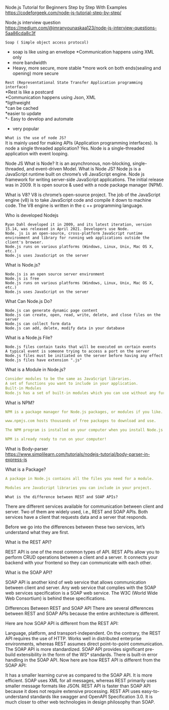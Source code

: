 Node.js Tutorial for Beginners Step by Step With Examples https://codeforgeek.com/node-js-tutorial-step-by-step/<br>

Node.js interview question https://medium.com/@imranyounaskaa123/node-js-interview-questions-5aa86cda8c3f
<br>

```Soap ( Simple object access protocol)```<br>
* soap is like using an envelope
*Communication happens using XML only
* more bandwidth
* Heavy, more secure, more stable
*more work on  both ends(sealing and opening) more secure

```Rest (Representational State Transfer Application programming interface)```<br>
*Rest is like a postcard<br>
*Communication happens using Json, XML<br>
*ligthweight <br>
*can be cached <br>
*easier to update <br>
*- Easy to develop and automate <br>
- very popular<br>


```What is the use of node JS?```<br>
It is mainly used for making APIs (Application programming interfaces).
Is node a single threaded application?
Yes. Node is a single-threaded application with event looping.<br>

  
 Node JS
What is Node?
It is an asynchronous, non-blocking, single-threaded, and event-driven Model.
What is Node JS?
Node js is a JavaScript runtime built on chrome’s v8 JavaScript engine.
Node js framework for writing server-side JavaScript applications.
The initial release was in 2009.
It is open source & used with a node package manager (NPM).


What is V8?
V8 is chrome’s open-source project.
The job of the JavaScript engine (v8) is to take JavaScript code and compile it
down to machine code.
The V8 engine is written in the c ++ programming language.

Who is developed Nodejs

    Ryan Dahl developed it in 2009, and its latest iteration, version 15.14, was released in April 2021. Developers use Node.
    Node. js is an open-source, cross-platform JavaScript runtime environment and library for running web applications outside the client's browser.
    Node.js runs on various platforms (Windows, Linux, Unix, Mac OS X, etc.)
    Node.js uses JavaScript on the server

What is Node.js?

    Node.js is an open source server environment
    Node.js is free
    Node.js runs on various platforms (Windows, Linux, Unix, Mac OS X, etc.)
    Node.js uses JavaScript on the server

What Can Node.js Do?

    Node.js can generate dynamic page content
    Node.js can create, open, read, write, delete, and close files on the server
    Node.js can collect form data
    Node.js can add, delete, modify data in your database

What is a Node.js File?

    Node.js files contain tasks that will be executed on certain events
    A typical event is someone trying to access a port on the server
    Node.js files must be initiated on the server before having any effect
    Node.js files have extension ".js"

What is a Module in Node.js?<br>
```yaml
Consider modules to be the same as JavaScript libraries.
A set of functions you want to include in your application.
Built-in Modules
Node.js has a set of built-in modules which you can use without any further installation.
```
What is NPM?
```yaml
NPM is a package manager for Node.js packages, or modules if you like.

www.npmjs.com hosts thousands of free packages to download and use.

The NPM program is installed on your computer when you install Node.js

NPM is already ready to run on your computer!

```
What is Body-parser<br>
https://www.simplilearn.com/tutorials/nodejs-tutorial/body-parser-in-express-js

What is a Package?
```yaml
A package in Node.js contains all the files you need for a module.

Modules are JavaScript libraries you can include in your project.

```

```What is the difference between REST and SOAP APIs?```

There are different services available for communication between client and server. Two of them are widely used, i.e., REST and SOAP APIs. Both services have a client that requests data and a server that responds.

Before we go into the differences between these two services, let’s understand what they are first.

What is the REST API?

REST API is one of the most common types of API. REST APIs allow you to perform CRUD operations between a client and a server. It connects your backend with your frontend so they can communicate with each other.

What is the SOAP API?

SOAP API is another kind of web service that allows communication between client and server. Any web service that complies with the SOAP web services specification is a SOAP web service. The W3C (World Wide Web Consortium) is behind these specifications.

Differences Between REST and SOAP API
There are several differences between REST and SOAP APIs because the entire architecture is different.

Here are how SOAP API is different from the REST API:

Language, platform, and transport-independent. On the contrary, the REST API requires the use of HTTP.
Works well in distributed enterprise environments, whereas REST assumes direct point-to-point communication.
The SOAP API is more standardized.
SOAP API provides significant pre-build extensibility in the form of the WS* standards.
There is built-in error handling in the SOAP API.
Now here are how REST API is different from the SOAP API:

It has a smaller learning curve as compared to the SOAP API.
It is more efficient. SOAP uses XML for all messages, whereas REST primarily uses smaller message formats like JSON.
REST API is faster than SOAP API because it does not require extensive processing.
REST API uses easy-to-understand standards like swagger and OpenAPI Specification 3.0.
It is much closer to other web technologies in design philosophy than SOAP.

